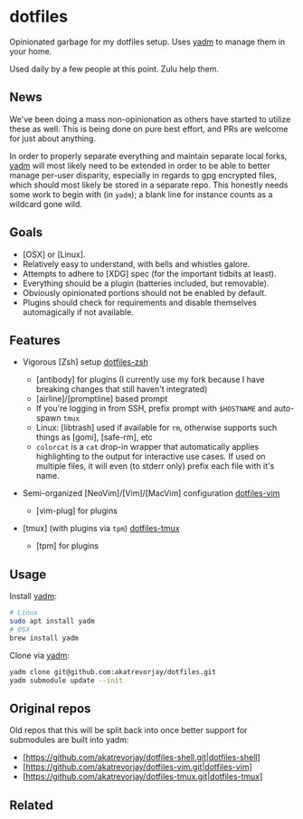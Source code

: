 dotfiles
========

Opinionated garbage for my dotfiles setup. Uses [yadm] to manage them in your home.

Used daily by a few people at this point. Zulu help them.

News
----

We've been doing a mass non-opinionation as others have started to utilize these as well.
This is being done on pure best effort, and PRs are welcome for just about anything.

In order to properly separate everything and maintain separate local forks, [yadm] will most likely need to be extended in order to be able to better manage per-user disparity, especially in regards to gpg encrypted files, which should most likely be stored in a separate repo. This honestly needs some work to begin with (in `yadm`); a blank line for instance counts as a wildcard gone wild.

Goals
-----

* [OSX] or [Linux].
* Relatively easy to understand, with bells and whistles galore.
* Attempts to adhere to [XDG] spec (for the important tidbits at least).
* Everything should be a plugin (batteries included, but removable).
* Obviously opinionated portions should not be enabled by default.
* Plugins should check for requirements and disable themselves automagically if not available.

Features
--------

* Vigorous [Zsh] setup [dotfiles-zsh]
  * [antibody] for plugins (I currently use my fork because I have breaking changes that still haven't integrated)
  * [airline]/[promptline] based prompt
  * If you're logging in from SSH, prefix prompt with `$HOSTNAME` and auto-spawn `tmux`
  * Linux: [libtrash] used if available for `rm`, otherwise supports such things as [gomi], [safe-rm], etc
  * `colorcat` is a `cat` drop-in wrapper that automatically applies highlighting to the output for interactive use
    cases. If used on multiple files, it will even (to stderr only) prefix each file with it's name.

* Semi-organized [NeoVim]/[Vim]/[MacVim] configuration [dotfiles-vim]
  * [vim-plug] for plugins

* [tmux] (with plugins via `tpm`) [dotfiles-tmux]
  * [tpm] for plugins

Usage
-----

Install [yadm]:

```sh
# Linux
sudo apt install yadm
# OSX
brew install yadm
```

Clone via [yadm]:

```sh
yadm clone git@github.com:akatrevorjay/dotfiles.git
yadm submodule update --init
```

Original repos
--------------

Old repos that this will be split back into once better support for submodules are built into yadm:

  * [https://github.com/akatrevorjay/dotfiles-shell.git|dotfiles-shell]
  * [https://github.com/akatrevorjay/dotfiles-vim.git|dotfiles-vim]
  * [https://github.com/akatrevorjay/dotfiles-tmux.git|dotfiles-tmux]

Related
-------

[yadm]: https://github.com/TheLocehiliosan/yadm
[dotfiles-zsh]: https://github.com/akatrevorjay/dotfiles/tree/develop/.config/zsh
[dotfiles-vim]: https://github.com/akatrevorjay/dotfiles/tree/develop/.config/nvim
[dotfiles-tmux]: https://github.com/akatrevorjay/dotfiles/tree/develop/.config/tmux

